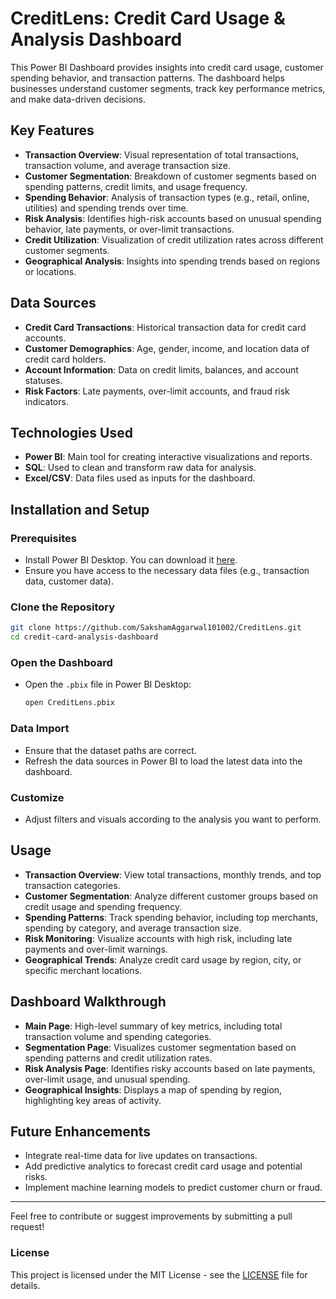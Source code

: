 # CreditLens: Credit Card Usage & Analysis Dashboard

This Power BI Dashboard provides insights into credit card usage, customer spending behavior, and transaction patterns. The dashboard helps businesses understand customer segments, track key performance metrics, and make data-driven decisions.

## Key Features

- **Transaction Overview**: Visual representation of total transactions, transaction volume, and average transaction size.
- **Customer Segmentation**: Breakdown of customer segments based on spending patterns, credit limits, and usage frequency.
- **Spending Behavior**: Analysis of transaction types (e.g., retail, online, utilities) and spending trends over time.
- **Risk Analysis**: Identifies high-risk accounts based on unusual spending behavior, late payments, or over-limit transactions.
- **Credit Utilization**: Visualization of credit utilization rates across different customer segments.
- **Geographical Analysis**: Insights into spending trends based on regions or locations.

## Data Sources

- **Credit Card Transactions**: Historical transaction data for credit card accounts.
- **Customer Demographics**: Age, gender, income, and location data of credit card holders.
- **Account Information**: Data on credit limits, balances, and account statuses.
- **Risk Factors**: Late payments, over-limit accounts, and fraud risk indicators.

## Technologies Used

- **Power BI**: Main tool for creating interactive visualizations and reports.
- **SQL**: Used to clean and transform raw data for analysis.
- **Excel/CSV**: Data files used as inputs for the dashboard.

## Installation and Setup

### Prerequisites

- Install Power BI Desktop. You can download it [here](https://powerbi.microsoft.com/).
- Ensure you have access to the necessary data files (e.g., transaction data, customer data).

### Clone the Repository

```sh
git clone https://github.com/SakshamAggarwal101002/CreditLens.git
cd credit-card-analysis-dashboard
```

### Open the Dashboard

- Open the `.pbix` file in Power BI Desktop:
  
  ```sh
  open CreditLens.pbix
  ```

### Data Import

- Ensure that the dataset paths are correct.
- Refresh the data sources in Power BI to load the latest data into the dashboard.

### Customize

- Adjust filters and visuals according to the analysis you want to perform.

## Usage

- **Transaction Overview**: View total transactions, monthly trends, and top transaction categories.
- **Customer Segmentation**: Analyze different customer groups based on credit usage and spending frequency.
- **Spending Patterns**: Track spending behavior, including top merchants, spending by category, and average transaction size.
- **Risk Monitoring**: Visualize accounts with high risk, including late payments and over-limit warnings.
- **Geographical Trends**: Analyze credit card usage by region, city, or specific merchant locations.

## Dashboard Walkthrough

- **Main Page**: High-level summary of key metrics, including total transaction volume and spending categories.
- **Segmentation Page**: Visualizes customer segmentation based on spending patterns and credit utilization rates.
- **Risk Analysis Page**: Identifies risky accounts based on late payments, over-limit usage, and unusual spending.
- **Geographical Insights**: Displays a map of spending by region, highlighting key areas of activity.

## Future Enhancements

- Integrate real-time data for live updates on transactions.
- Add predictive analytics to forecast credit card usage and potential risks.
- Implement machine learning models to predict customer churn or fraud.

---

Feel free to contribute or suggest improvements by submitting a pull request!

### License

This project is licensed under the MIT License - see the [LICENSE](LICENSE) file for details.
